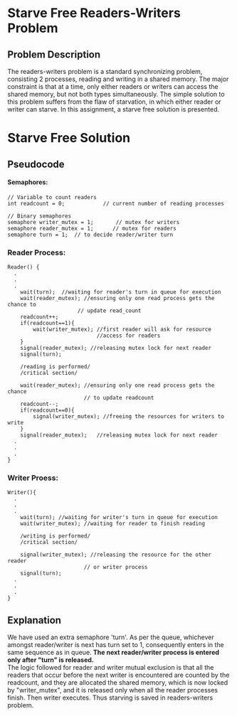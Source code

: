 # Starve Free Readers-Writers Problem

## Problem Description
The readers-writers problem is a standard synchronizing problem, consisting 2 processes, reading and writing in a shared memory.
The major constraint is that at a time, only either readers or writers can access the shared memory, but not both types simultaneously. The simple solution to this problem suffers from the flaw of starvation, in which either reader or writer can starve.
In this assignment, a starve free solution is presented.

# Starve Free Solution
## Pseudocode

#### Semaphores:
```
// Variable to count readers
int readcount = 0;            // current number of reading processes

// Binary semaphores
semaphore writer_mutex = 1;       // mutex for writers
semaphore reader_mutex = 1;      // mutex for readers
semaphore turn = 1;  // to decide reader/writer turn
```

### Reader Process:
```
Reader() {
  .
  .
  .
    wait(turn);  //waiting for reader's turn in queue for execution
    wait(reader_mutex); //ensuring only one read process gets the chance to             
                      // update read_count
    readcount++;
    if(readcount==1){
        wait(writer_mutex); //first reader will ask for resource 
                            //access for readers
    }
    signal(reader_mutex); //releasing mutex lock for next reader
    signal(turn);

    /reading is performed/
    /critical section/

    wait(reader_mutex); //ensuring only one read process gets the chance
                        // to update readcount
    readcount--;
    if(readcount==0){
        signal(writer_mutex); //freeing the resources for writers to write
    }
    signal(reader_mutex);   //releasing mutex lock for next reader
  .
  .
  .
}
```

### Writer Proess:

```
Writer(){
  .
  .
  .
    wait(turn); //waiting for writer's turn in queue for execution
    wait(writer_mutex); //waiting for reader to finish reading

    /writing is performed/
    /critical section/

    signal(writer_mutex); //releasing the resource for the other reader
                        // or writer process
    signal(turn); 
  .
  .
  .
}
```

## Explanation

We have used an extra semaphore 'turn'. As per the queue, whichever amongst reader/writer is next has turn set to 1, consequently enters in the same sequence as in queue. **The next reader/writer process is entered only after "turn" is released.** <br />
The logic followed for reader and writer mutual exclusion is that all the readers that occur before the next writer is encountered are counted by the readcount, and they are allocated the shared memory, which is now locked by "writer_mutex", and it is released only when all the reader processes finish. Then writer executes.
Thus starving is saved in readers-writers problem.